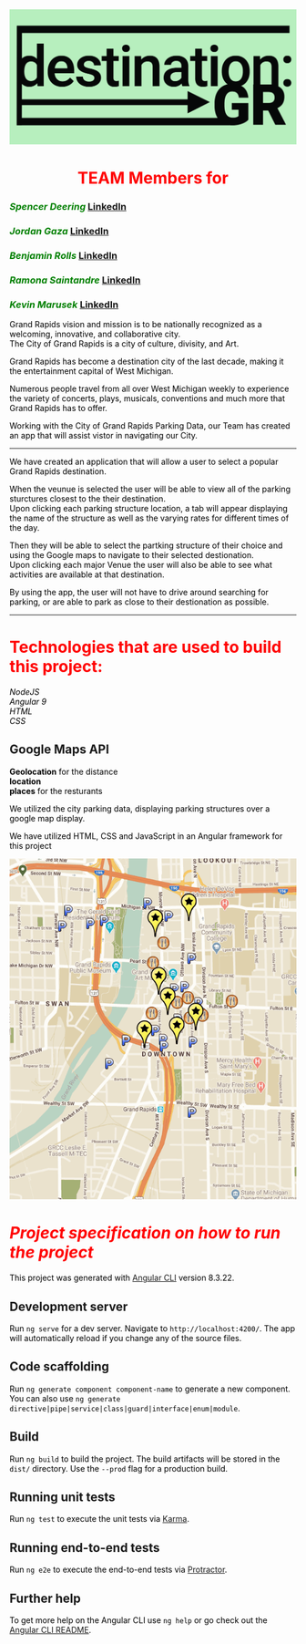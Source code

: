 
<img src = './src/assets/logo.jpg' alt = 'Logo Image'>
 
<h1 align="center" style:color="red"><style>h1{color:red;}</style>TEAM Members for</h1>




<!-- # *TEAM Members*  for  [ **DestinationGR**](https://benjamindrolls.github.io/GrDecoded/) -->
### *Spencer Deering*    [LinkedIn](https://www.linkedin.com/in/spencer-deering-439845b9/)  
### *Jordan Gaza*        [LinkedIn](https://www.linkedin.com/in/jordan-k-gaza/)  
### *Benjamin Rolls*     [LinkedIn](https://www.linkedin.com/in/benjamin-rolls-8b1788108/)  
### *Ramona Saintandre* [LinkedIn](https://www.linkedin.com/in/ramona-saintandre/)  
### *Kevin Marusek*     [LinkedIn](https://www.linkedin.com/in/kevin-marusek/)  
<style
  type="text/css">
h3 {color:green;}

p {color:black;}
</style>

Grand Rapids vision and mission is to be nationally recognized as a welcoming, innovative, and collaborative city.   
The City of Grand Rapids is a city of culture, divisity, and Art.   

 Grand Rapids has become a destination city of the last decade, making it the entertainment capital of West Michigan.   

Numerous people travel from all over West Michigan weekly to experience the variety of concerts, plays, musicals, conventions and much more that Grand Rapids has to offer. 

Working with the City of Grand Rapids Parking Data, our Team has created an app that will assist vistor in navigating our City. 

***

We have created an application that will allow a user to select a popular Grand Rapids destination.  

When the veunue is selected the user will be able to view all of the parking sturctures closest to the their destination.  
Upon clicking each parking structure location, a tab will appear displaying the name of the structure as well as the varying rates for different times of the day. 

Then they will be able to select the  partking structure of their choice and using the Google maps to navigate to their selected destionation.     
Upon clicking each major Venue the user will also be able to see what activities are available at that destination.  

By using the app, the user will not have to drive around searching for parking, or are able to park as close to their destionation as possible.   


***
# Technologies that are used to build this project:  
*NodeJS*   
*Angular 9*   
*HTML*   
*CSS*   


## Google Maps API 
**Geolocation**  for the distance   
**location**  
**places** for the resturants   


We utilized the city parking data, displaying parking structures over a google map display. 



We have utilized HTML, CSS and JavaScript in an Angular framework for this project   

![DestinationGR Demo](./src/assets/destinationGR.gif) 
<!-- **Conclusion**  -->

# ***Project specification on how to run the project*** 

This project was generated with [Angular CLI](https://github.com/angular/angular-cli) version 8.3.22.

## Development server

Run `ng serve` for a dev server. Navigate to `http://localhost:4200/`. The app will automatically reload if you change any of the source files.

## Code scaffolding

Run `ng generate component component-name` to generate a new component. You can also use `ng generate directive|pipe|service|class|guard|interface|enum|module`.

## Build

Run `ng build` to build the project. The build artifacts will be stored in the `dist/` directory. Use the `--prod` flag for a production build.

## Running unit tests

Run `ng test` to execute the unit tests via [Karma](https://karma-runner.github.io).

## Running end-to-end tests

Run `ng e2e` to execute the end-to-end tests via [Protractor](http://www.protractortest.org/).

## Further help

To get more help on the Angular CLI use `ng help` or go check out the [Angular CLI README](https://github.com/angular/angular-cli/blob/master/README.md).
